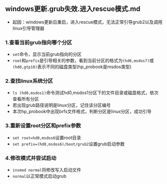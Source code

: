 ## windows更新.grub失效.进入rescue模式.md

- 起因：windows更新后重启，进入rescue模式，无法正常引导grub2以及调用linux引导管理器

### 1.查看当前grub指向哪个分区
- `set`命令，显示当前grub指向的分区
- `root`和`prefix`是引导相关的参数，看到当前分区的格式为`(hd0,msdos7)`或`(hd0,gtp10)`表示不同的磁盘类型(hp_probook是msdos类型)

### 2.查找linux系统分区
- `ls (hd0,msdos1)`命令测试hd0,msdos1分区下的文件目录或磁盘格式，依次查看所有分区
- 若出现grub路径说明是linux分区，记住该分区编号
- 本次hp_probook中出现brfs文件格式，判断分区是linux分区，成功引导

### 3.重新设置root分区和prefix参数
- `set root=hd0,msdos6`设置root目录
- `set prefix=(hd0,msdos6)/boot/grub2`设置grub启动参数

### 4.修改模式并尝试启动
- `insmod normal`将修改写入启动文件
- `normal`以正常模式启动grub
